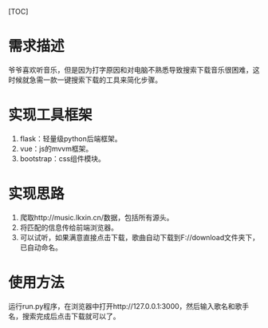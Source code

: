 [TOC]



# 需求描述

爷爷喜欢听音乐，但是因为打字原因和对电脑不熟悉导致搜索下载音乐很困难，这时候就急需一款一键搜索下载的工具来简化步骤。

# 实现工具框架

1. flask：轻量级python后端框架。
2. vue：js的mvvm框架。
3. bootstrap：css组件模块。

# 实现思路

1. 爬取http://music.lkxin.cn/数据，包括所有源头。
2. 将匹配的信息传给前端浏览器。
3. 可以试听，如果满意直接点击下载，歌曲自动下载到F://download文件夹下，已自动命名。



# 使用方法

运行run.py程序，在浏览器中打开http://127.0.0.1:3000，然后输入歌名和歌手名，搜索完成后点击下载就可以了。